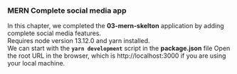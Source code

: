### MERN Complete social media app
In this chapter, we completed the **03-mern-skelton** application by adding complete social media features.\
Requires node version 13.12.0 and yarn installed.\
We can start with the **`yarn development`** script in the **package.json** file
Open the root URL in the browser, which is http://localhost:3000 if you are using your local machine.
